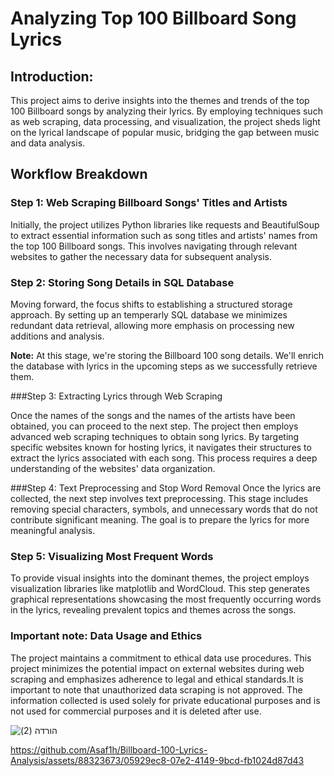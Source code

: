 # **Analyzing Top 100 Billboard Song Lyrics**

## Introduction:
This project aims to derive insights into the themes and trends of the top 100 Billboard songs by analyzing their lyrics. By employing techniques such as web scraping, data processing, and visualization, the project sheds light on the lyrical landscape of popular music, bridging the gap between music and data analysis.

## **Workflow Breakdown**


### Step 1: Web Scraping Billboard Songs' Titles and Artists

Initially, the project utilizes Python libraries like requests and BeautifulSoup to extract essential information such as song titles and artists' names from the top 100 Billboard songs. This involves navigating through relevant websites to gather the necessary data for subsequent analysis.

### Step 2: Storing Song Details in SQL Database
Moving forward, the focus shifts to establishing a structured storage approach. By setting up an temperarly SQL database we minimizes redundant data retrieval, allowing more emphasis on processing new additions and analysis.

**Note:** At this stage, we're storing the Billboard 100 song details. We'll enrich the database with lyrics in the upcoming steps as we successfully retrieve them.

###Step 3: Extracting Lyrics through Web Scraping

Once the names of the songs and the names of the artists have been obtained, you can proceed to the next step. The project then employs advanced web scraping techniques to obtain song lyrics. By targeting specific websites known for hosting lyrics, it navigates their structures to extract the lyrics associated with each song. This process requires a deep understanding of the websites' data organization.

###Step 4: Text Preprocessing and Stop Word Removal
Once the lyrics are collected, the next step involves text preprocessing. This stage includes removing special characters, symbols, and unnecessary words that do not contribute significant meaning. The goal is to prepare the lyrics for more meaningful analysis.


### Step 5: Visualizing Most Frequent Words
To provide visual insights into the dominant themes, the project employs visualization libraries like matplotlib and WordCloud. This step generates graphical representations showcasing the most frequently occurring words in the lyrics, revealing prevalent topics and themes across the songs.


### **Important note: Data Usage and Ethics**

The project maintains a commitment to ethical data use procedures. This project minimizes the potential impact on external websites during web scraping and emphasizes adherence to legal and ethical standards.It is important to note that unauthorized data scraping is not approved. The information collected is used solely for private educational purposes and is not used for commercial purposes and it is deleted after use.

![הורדה (2)](https://github.com/Asaf1h/Billboard-100-Lyrics-Analysis/assets/88323673/db899202-becb-4155-ab3a-582ad6c9d3da)



https://github.com/Asaf1h/Billboard-100-Lyrics-Analysis/assets/88323673/05929ec8-07e2-4149-9bcd-fb1024d87d43



